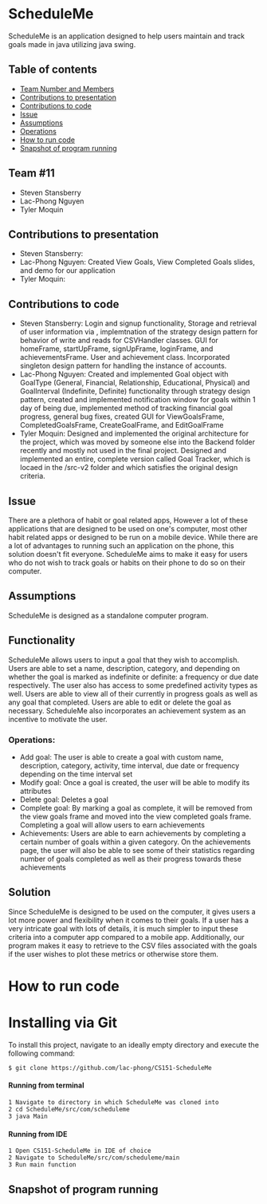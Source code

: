 # ScheduleMe
ScheduleMe is an application designed to help users maintain and track goals made in java utilizing java swing.
## Table of contents
* [Team Number and Members](#Team-#11)
* [Contributions to presentation](#Contributions-to-presentation)
* [Contributions to code](#Contributions-to-code)
* [Issue](#Issue)
* [Assumptions](#Assumptions)
* [Operations](#Operations)
* [How to run code](#How-to-run-code)
* [Snapshot of program running](#Snapshot-of-program-running)


## Team #11
* Steven Stansberry
* Lac-Phong Nguyen
* Tyler Moquin

## Contributions to presentation
* Steven Stansberry:
* Lac-Phong Nguyen: Created View Goals, View Completed Goals slides, and demo for our application
* Tyler Moquin: 

## Contributions to code
* Steven Stansberry: Login and signup functionality, Storage and retrieval of user information via
, implemtnation of the strategy design pattern for behavior of write and reads for CSVHandler classes.
  GUI for homeFrame, startUpFrame, signUpFrame, loginFrame, and achievementsFrame. User and
  achievement class. Incorporated singleton design pattern for handling the instance of accounts.
* Lac-Phong Nguyen: Created and implemented Goal object with GoalType (General, Financial, Relationship, Educational, Physical) and GoalInterval (Indefinite, Definite) functionality through strategy design pattern, created and implemented notification window for goals within 1 day of being due, implemented method of tracking financial goal progress, general bug fixes, created GUI for ViewGoalsFrame, CompletedGoalsFrame, CreateGoalFrame, and EditGoalFrame
* Tyler Moquin: Designed and implemented the original architecture for the project, which was moved by someone else into the Backend folder recently and mostly not used in the final project. Designed and implemented an entire, complete version called Goal Tracker, which is locaed in the /src-v2 folder and which satisfies the original design criteria.

## Issue
There are a plethora of habit or goal related apps, However
a lot of these applications that are designed to be used on one's computer, most
other habit related apps or designed to be run on a mobile device.
While there are a lot of advantages to running such an application on the phone,
this solution doesn't fit everyone. ScheduleMe aims to make it easy for users
who do not wish to track goals or habits on their phone to do so on their 
computer.


## Assumptions
ScheduleMe is designed as a standalone computer program.

## Functionality
ScheduleMe allows users to input a goal that they wish to accomplish. Users are
able to set a name, description, category, and depending on whether the goal is 
marked as indefinite or definite: a frequency or due date respectively. The user 
also has access to some predefined activity types as well. Users 
are able to view all of their currently in progress goals as well as any goal
that completed. Users are able to edit or delete the goal as necessary. ScheduleMe
also incorporates an achievement system as an incentive to motivate the user.

### Operations:
- Add goal: The user is able to create a goal with custom name, description,
category, activity, time interval, due date or frequency depending on the 
time interval set
- Modify goal: Once a goal is created, the user will be able to modify its attributes
- Delete goal: Deletes a goal
- Complete goal: By marking a goal as complete, it will be removed from the view goals frame
and moved into the view completed goals frame. Completing a goal will allow users to earn achievements
- Achievements: Users are able to earn achievements by completing a certain number of 
goals within a given category. On the achievements page, the user will also be able to see
some of their statistics regarding number of goals completed as well as their progress
towards these achievements

## Solution
Since ScheduleMe is designed to be used on the computer, it gives users a 
lot more power and flexibility when it comes to their goals. If a user has 
a very intricate goal with lots of details, it is much simpler to input these
criteria into a computer app compared to a mobile app. Additionally, our program
makes it easy to retrieve to the CSV files associated with the goals if the user
wishes to plot these metrics or otherwise store them.
# How to run code

# Installing via Git
To install this project, navigate to an ideally empty directory and
execute the following command:

    $ git clone https://github.com/lac-phong/CS151-ScheduleMe
    

#### Running from terminal
```
1 Navigate to directory in which ScheduleMe was cloned into
2 cd ScheduleMe/src/com/scheduleme
3 java Main

```
#### Running from IDE
```
1 Open CS151-ScheduleMe in IDE of choice
2 Navigate to ScheduleMe/src/com/scheduleme/main
3 Run main function

```

## Snapshot of program running


